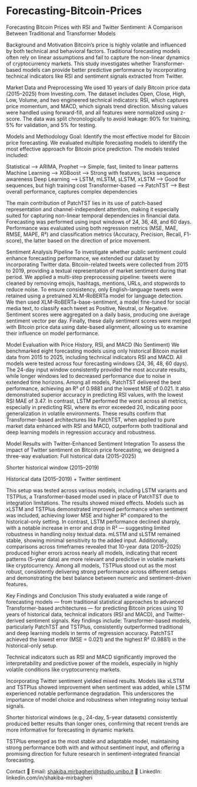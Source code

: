 # Forecasting-Bitcoin-Prices
Forecasting Bitcoin Prices with RSI and Twitter Sentiment:   A Comparison Between Traditional and Transformer Models

Background and Motivation
Bitcoin’s price is highly volatile and influenced by both technical and behavioral factors. Traditional forecasting models often rely on linear assumptions and fail to capture the non-linear dynamics of cryptocurrency markets.
This study investigates whether Transformer-based models can provide better predictive performance by incorporating technical indicators like RSI and sentiment signals extracted from Twitter.

Market Data and Preprocessing
We used 10 years of daily Bitcoin price data (2015–2025) from Investing.com.
 The dataset includes Open, Close, High, Low, Volume, and two engineered technical indicators: RSI, which captures price momentum, and MACD, which signals trend direction.
 Missing values were handled using forward-fill, and all features were normalized using z-score.
 The data was split chronologically to avoid leakage: 90% for training, 5% for validation, and 5% for testing.

Models and Methodology
          Goal: Identify the most effective model for Bitcoin price forecasting.
We evaluated multiple forecasting models to identify the most effective approach for Bitcoin price prediction.
The models tested included:
 
Statistical --> ARIMA, Prophet --> Simple, fast, limited to linear patterns
Machine Learning --> XGBoost --> Strong with features, lacks sequence awareness
Deep Learning --> LSTM, mLSTM, sLSTM, xLSTM --> Good for sequences, but high training cost
Transformer-based --> PatchTST --> Best overall performance, captures complex dependencies
 
The main contribution of PatchTST lies in its use of patch-based representation and channel-independent attention, making it especially suited for capturing non-linear temporal dependencies in financial data.
Forecasting was performed using input windows of 24, 36, 48, and 60 days.
Performance was evaluated using both regression metrics (MSE, MAE, RMSE, MAPE, R²) and classification metrics (Accuracy, Precision, Recall, F1-score), the latter based on the direction of price movement.

Sentiment Analysis Pipeline
To investigate whether public sentiment could enhance forecasting performance, we extended our dataset by incorporating Twitter data.
 Bitcoin-related tweets were collected from 2015 to 2019, providing a textual representation of market sentiment during that period.
 We applied a multi-step preprocessing pipeline: tweets were cleaned by removing emojis, hashtags, mentions, URLs, and stopwords to reduce noise.
 To ensure consistency, only English-language tweets were retained using a pretrained XLM-RoBERTa model for language detection.
 We then used XLM-RoBERTa-base-sentiment, a model fine-tuned for social media text, to classify each tweet as Positive, Neutral, or Negative.
 Sentiment scores were aggregated on a daily basis, producing one average sentiment vector per day.
 Finally, these daily sentiment scores were merged with Bitcoin price data using date-based alignment, allowing us to examine their influence on model performance.

Model Evaluation with Price History, RSI, and MACD (No Sentiment)
We benchmarked eight forecasting models using only historical Bitcoin market data from 2015 to 2025, including technical indicators RSI and MACD.
 All models were tested across four forecasting windows (24, 36, 48, 60 days). The 24-day input window consistently provided the most accurate results, while longer windows led to decreased performance due to noise in extended time horizons.
Among all models, PatchTST delivered the best performance, achieving an R² of 0.9881 and the lowest MSE of 0.021. It also demonstrated superior accuracy in predicting RSI values, with the lowest RSI MAE of 3.47.
 In contrast, LSTM performed the worst across all metrics, especially in predicting RSI, where its error exceeded 20, indicating poor generalization in volatile environments.
These results confirm that Transformer-based architectures like PatchTST, when applied to pure market data enhanced with RSI and MACD, outperform both traditional and deep learning models in regression accuracy and robustness.

Model Results with Twitter-Enhanced Sentiment Integration
To assess the impact of Twitter sentiment on Bitcoin price forecasting, we designed a three-way evaluation:
Full historical data (2015–2025)


Shorter historical window (2015–2019)


Historical data (2015–2019) + Twitter sentiment


This setup was tested across various models, including LSTM variants and TSTPlus, a Transformer-based model used in place of PatchTST due to integration limitations.
The results showed mixed effects.
 Models such as xLSTM and TSTPlus demonstrated improved performance when sentiment was included, achieving lower MSE and higher R² compared to the historical-only setting.
 In contrast, LSTM performance declined sharply, with a notable increase in error and drop in R² — suggesting limited robustness in handling noisy textual data.
 mLSTM and sLSTM remained stable, showing minimal sensitivity to the added input.
Additionally, comparisons across timeframes revealed that 10-year data (2015–2025) produced higher errors across nearly all models, indicating that recent patterns (5-year data) are more relevant and predictive in volatile markets like cryptocurrency.
Among all models, TSTPlus stood out as the most robust, consistently delivering strong performance across different setups and demonstrating the best balance between numeric and sentiment-driven features.

Key Findings and Conclusion
This study evaluated a wide range of forecasting models — from traditional statistical approaches to advanced Transformer-based architectures — for predicting Bitcoin prices using 10 years of historical data, technical indicators (RSI and MACD), and Twitter-derived sentiment signals.
Key findings include:
Transformer-based models, particularly PatchTST and TSTPlus, consistently outperformed traditional and deep learning models in terms of regression accuracy. PatchTST achieved the lowest error (MSE = 0.021) and the highest R² (0.9881) in the historical-only setup.


Technical indicators such as RSI and MACD significantly improved the interpretability and predictive power of the models, especially in highly volatile conditions like cryptocurrency markets.


Incorporating Twitter sentiment yielded mixed results. Models like xLSTM and TSTPlus showed improvement when sentiment was added, while LSTM experienced notable performance degradation. This underscores the importance of model choice and robustness when integrating noisy textual signals.


Shorter historical windows (e.g., 24-day, 5-year datasets) consistently produced better results than longer ones, confirming that recent trends are more informative for forecasting in dynamic markets.


TSTPlus emerged as the most stable and adaptable model, maintaining strong performance both with and without sentiment input, and offering a promising direction for future research in sentiment-integrated financial forecasting.

Contact
📧 Email: shakiba.mirbagheri@studio.unibo.it
🔗 LinkedIn: linkedin.com/in/shakiba-mirbagheri
